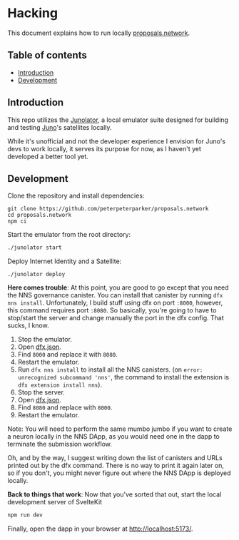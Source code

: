 # Hacking

This document explains how to run locally [proposals.network](https://proposals.network).

## Table of contents

- [Introduction](#introduction)
- [Development](#development)

## Introduction

This repo utilizes the [Junolator](https://github.com/junobuild/emulator), a local emulator suite designed for building and testing [Juno](https://juno.build)'s satellites locally.

While it's unofficial and not the developer experience I envision for Juno's devs to work locally, it serves its purpose for now, as I haven't yet developed a better tool yet.

## Development

Clone the repository and install dependencies:

```
git clone https://github.com/peterpeterparker/proposals.network
cd proposals.network
npm ci
```

Start the emulator from the root directory:

```bash
./junolator start
```

Deploy Internet Identity and a Satellite:

```
./junolator deploy
```

**Here comes trouble**: At this point, you are good to go except that you need the NNS governance canister. You can install that canister by running `dfx nns install`. Unfortunately, I build stuff using dfx on port `:8000`, however, this command requires port `:8080`. So basically, you're going to have to stop/start the server and change manually the port in the dfx config. That sucks, I know.

1. Stop the emulator.
2. Open [dfx.json](./dfx.json).
3. Find `8000` and replace it with `8080`.
4. Restart the emulator.
5. Run `dfx nns install` to install all the NNS canisters. (on `error: unrecognized subcommand 'nns'`, the command to install the extension is `dfx extension install nns`).
6. Stop the server.
7. Open [dfx.json](./dfx.json).
8. Find `8080` and replace with `8000`.
9. Restart the emulator.

Note: You will need to perform the same mumbo jumbo if you want to create a neuron locally in the NNS DApp, as you would need one in the dapp to terminate the submission workflow.

Oh, and by the way, I suggest writing down the list of canisters and URLs printed out by the dfx command. There is no way to print it again later on, so if you don't, you might never figure out where the NNS DApp is deployed locally.

**Back to things that work**: Now that you've sorted that out, start the local development server of SvelteKit

```bash
npm run dev
```

Finally, open the dapp in your browser at [http://localhost:5173/](http://localhost:5173/).
